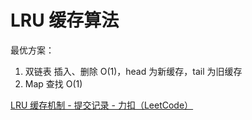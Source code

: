 # LRU 缓存算法

最优方案：
1. 双链表 插入、删除 O(1)，head 为新缓存，tail 为旧缓存
2. Map 查找 O(1)

[LRU 缓存机制 - 提交记录 - 力扣（LeetCode）](https://leetcode-cn.com/submissions/detail/215182646/)
